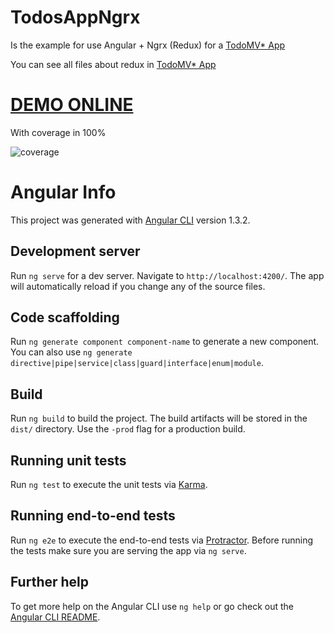 # TodosAppNgrx

Is the example for use Angular + Ngrx (Redux) for a [TodoMV* App](http://todomvc.com/)

You can see all files about redux in [TodoMV* App](http://todomvc.com/)

# [DEMO ONLINE](https://todomvc-8d040.firebaseapp.com/)

With coverage in 100%

![coverage](https://firebasestorage.googleapis.com/v0/b/todomvc-8d040.appspot.com/o/coverage.png?alt=media&token=e4e0ab21-51f3-4959-8969-381f8a081944 "coverage")

# Angular Info

This project was generated with [Angular CLI](https://github.com/angular/angular-cli) version 1.3.2.

## Development server

Run `ng serve` for a dev server. Navigate to `http://localhost:4200/`. The app will automatically reload if you change any of the source files.

## Code scaffolding

Run `ng generate component component-name` to generate a new component. You can also use `ng generate directive|pipe|service|class|guard|interface|enum|module`.

## Build

Run `ng build` to build the project. The build artifacts will be stored in the `dist/` directory. Use the `-prod` flag for a production build.

## Running unit tests

Run `ng test` to execute the unit tests via [Karma](https://karma-runner.github.io).

## Running end-to-end tests

Run `ng e2e` to execute the end-to-end tests via [Protractor](http://www.protractortest.org/).
Before running the tests make sure you are serving the app via `ng serve`.

## Further help

To get more help on the Angular CLI use `ng help` or go check out the [Angular CLI README](https://github.com/angular/angular-cli/blob/master/README.md).
